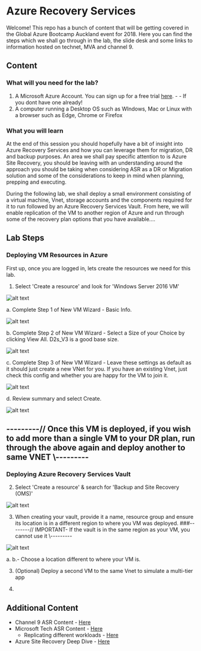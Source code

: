 # Azure Recovery Services

Welcome! This repo has a bunch of content that will be getting covered in the Global Azure Bootcamp Auckland event for 2018. Here you can find the steps which we shall go through in the lab, the slide desk and some links to information hosted on technet, MVA and channel 9.

## Content

### What will you need for the lab?
1. A Microsoft Azure Account. You can sign up for a free trial [here](https://azure.microsoft.com/en-us/free/). - - If you dont have one already!
2. A computer running a Desktop OS such as WIndows, Mac or Linux with a browser such as Edge, Chrome or Firefox


### What you will learn

At the end of this session you should hopefully have a bit of insight into Azure Recovery Services and how you can leverage them for migration, DR and backup purposes. An area we shall pay specific attention to is Azure Site Recovery, you should be leaving with an understanding around the approach you should be taking when considering ASR as a DR or Migration solution and some of the considerations to keep in mind when planning, prepping and executing.

During the following lab, we shall deploy a small environment consisting of a virtual machine, Vnet, storage accounts and the components required for it to run followed by an Azure Recovery Services Vault. From here, we will enable replication of the VM to another region of Azure and run through some of the recovery plan options that you have available....


## Lab Steps

### Deploying VM Resources in Azure

First up, once you are logged in, lets create the resources we need for this lab.

1. Select 'Create a resource' and look for 'Windows Server 2016 VM'

![alt text](/Images/1-CreateResource.png)

a. Complete Step 1 of New VM Wizard - Basic Info.

![alt text](/Images/2-VMstep1.png)

b. Complete Step 2 of New VM Wizard - Select a Size of your Choice by clicking View All. D2s_V3 is a good base size.

![alt text](/Images/3-VMStep2.png)

c. Complete Step 3 of New VM Wizard - Leave these settings as default as it should just create a new VNet for you. If you have an existing Vnet, just check this config and whether you are happy for the VM to join it.

![alt text](/Images/4-VMStep3.png)

d. Review summary and select Create.

![alt text](/Images/5-VMStep4.png)

## ---------// Once this VM is deployed, if you wish to add more than a single VM to your DR plan, run through the above again and deploy another to same VNET \\---------




### Deploying Azure Recovery Services Vault

2. Select 'Create a resource' & search for 'Backup and Site Recovery (OMS)' 

![alt text](/Images/RecoveryVault-1.png)

3. When creating your vault, provide it a name, resource group and ensure its location is in a different region to where you VM was deployed.
###--------// IMPORTANT- If the vault is in the same region as your VM, you cannot use it \\---------

![alt text](/Images/RecoveryVault2.png)




a.
b.- Choose a location different to where your VM is.

3. (Optional) Deploy a second VM to the same Vnet to simulate a multi-tier app


4. 






## Additional Content

- Channel 9 ASR Content - [Here](https://channel9.msdn.com/Series/Azure-Site-Recovery)
- Microsoft Tech ASR Content - [Here](https://docs.microsoft.com/en-us/azure/site-recovery/)
    - Replicating different workloads - [Here](https://docs.microsoft.com/en-us/azure/site-recovery/site-recovery-active-directory)
- Azure Site Recovery Deep Dive - [Here](https://channel9.msdn.com//Series/Azure-Site-Recovery/Azure-Site-Recovery-Deep-Dive/)
